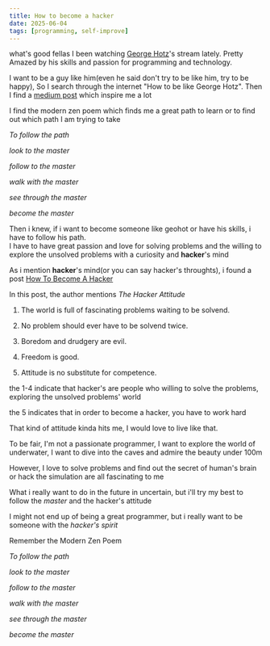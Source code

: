 ```yaml
---
title: How to become a hacker
date: 2025-06-04
tags: [programming, self-improve]
---
```

what's good fellas I been watching [George Hotz](https://www.youtube.com/@geohotarchive)'s stream lately. Pretty Amazed by his skills and passion for programming and technology.

I want to be a guy like him(even he said don't try to be like him, try to be happy), So I search through the internet "How to be like George Hotz". Then I find a  [medium post](https://medium.com/@Satishes/how-to-become-like-george-hotz-6d282b60f068) which inspire me a lot

I find the modern zen poem which finds me a great path to learn or to find out which path I am trying to take

*To follow the path*    

*look to the master*

*follow to the master*  

*walk with the master*  

*see through the master*  

*become the master*  

Then i knew, if i want to become someone like geohot or have his skills, i have to follow his path.  
I have to have great passion and love for solving problems and the willing to explore the unsolved problems with a curiosity and **hacker**'s mind

As i mention **hacker**'s mind(or you can say hacker's throughts), i found a post [How To Become A Hacker](http://www.catb.org/~esr/faqs/hacker-howto.html)  

In this post, the author mentions *The Hacker Attitude*  

1. The world is full of fascinating problems waiting to be solvend.

2. No problem should ever have to be solvend twice.

3. Boredom and drudgery are evil.

4. Freedom is good.

5. Attitude is no substitute for competence.


the 1-4 indicate that hacker's are people who willing to solve the problems, exploring the unsolved problems' world

the 5 indicates that in order to become a hacker, you have to work hard  

That kind of attitude kinda hits me, I would love to live like that.  

To be fair, I'm not a passionate programmer, I want to explore the world of underwater, I want to dive into the caves and admire the beauty under 100m

However, I love to solve problems and find out the secret of human's brain or hack the simulation are all fascinating to me  

What i really want to do in the future in uncertain, but i'll try my best to follow the *master* and the hacker's attitude  

I might not end up of being a great programmer, but i really want to be someone with the *hacker's spirit*  

Remember the Modern Zen Poem

*To follow the path*    

*look to the master*

*follow to the master*  

*walk with the master*  

*see through the master*  

*become the master*  
